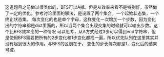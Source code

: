 这道题目之前做过很类似的，BFS可以A掉。但是从效率来看不是特别好，虽然做了一定的优化。参考讨论里面的解法，是设置了两个集合，一个起始状态集，一个终止状态集。
每次变化的也是单个字母，这样变化一次增加一个步数，因为变化出的字符串都是dict里面的，所以当两个集合出现交集的时候就可以输出步数。这个比BFS效率高的一种情况
可以思考，从A方式经过3步可以得到end字符串，但是使用BFS需要把所有的2步变化和1步变化都找一遍，所以优先队列在这里其实并没有起到很大的作用。与BFS的区别在于，
变化的步长每次都是1，变化后的结果可控。
